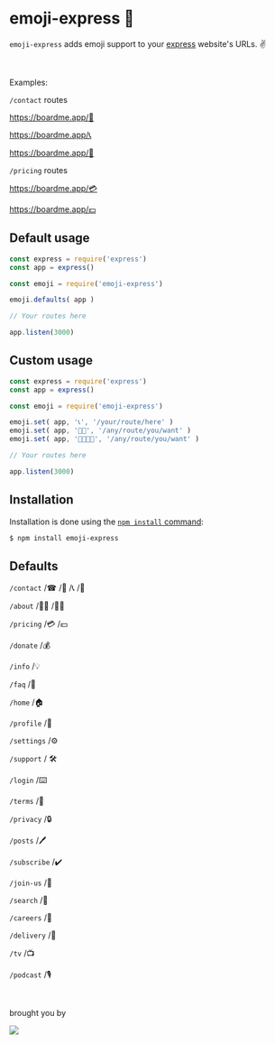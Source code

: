 
# emoji-express 🚂

  

 `emoji-express` adds emoji support to your [express](http://expressjs.com/) website's URLs. ✌️
  
  <br>
  
  Examples:
  
  `/contact` routes
  
  https://boardme.app/📮
  
  https://boardme.app/📞
  
  https://boardme.app/🤙
  
  `/pricing` routes
  
  https://boardme.app/💳

  https://boardme.app/💵


## Default usage

```js
const express = require('express')
const app = express()

const emoji = require('emoji-express')

emoji.defaults( app )

// Your routes here

app.listen(3000)
```

## Custom usage

```js
const express = require('express')
const app = express()

const emoji = require('emoji-express')

emoji.set( app, '📞', '/your/route/here' )
emoji.set( app, '🍉🍌', '/any/route/you/want' )
emoji.set( app, '🥑😂😂😂', '/any/route/you/want' )

// Your routes here

app.listen(3000)
```


## Installation

Installation is done using the
[`npm install` command](https://docs.npmjs.com/getting-started/installing-npm-packages-locally):

```bash
$ npm install emoji-express
```

## Defaults

`/contact` /☎ /📮 /📞 /🤙

`/about` /🙋‍♂️ /🙋‍♀️  

`/pricing` /💳 /💵 

`/donate` /💰 

`/info` /💡

`/faq` /🤔

`/home` /🏠

`/profile` /👤

`/settings` /⚙

`/support` / 🛠️

`/login` /⌨️

`/terms` /📜

`/privacy` /🔒

`/posts` /🖊️

`/subscribe` /✔️

`/join-us` /🤗

`/search` /🧐

`/careers` /💼

`/delivery` /🚚

`/tv` /📺

`/podcast` /🎙️





<br>

  brought you by
  
  <a href="https://www.boardme.app/">
    <img style="width="100px;" src="https://www.boardme.app/public/img/boardme-blue.svg">
  </a>

